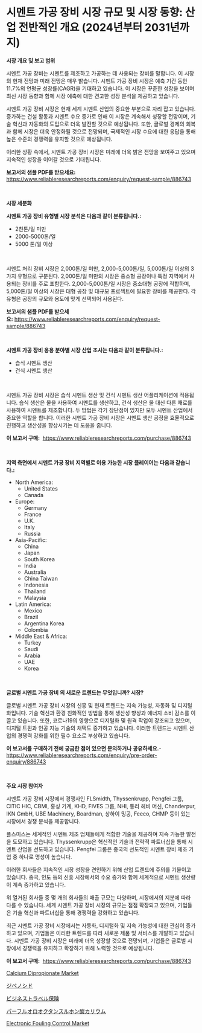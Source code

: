 <p><h1>시멘트 가공 장비 시장 규모 및 시장 동향: 산업 전반적인 개요 (2024년부터 2031년까지)</h1></p><p><strong>시장 개요 및 보고 범위</strong></p>
<p><p>시멘트 가공 장비는 시멘트를 제조하고 가공하는 데 사용되는 장비를 말합니다. 이 시장의 현재 전망과 미래 전망은 매우 밝습니다. 시멘트 가공 장비 시장은 예측 기간 동안 11.7%의 연평균 성장률(CAGR)을 기대하고 있습니다. 이 시장은 꾸준한 성장을 보이며 최신 시장 동향과 함께 시장 예측에 대한 견고한 성장 분석을 제공하고 있습니다.</p><p>시멘트 가공 장비 시장은 현재 세계 시멘트 산업의 중요한 부분으로 자리 잡고 있습니다. 증가하는 건설 활동과 시멘트 수요 증가로 인해 이 시장은 계속해서 성장할 전망이며, 기술 혁신과 자동화의 도입으로 더욱 발전할 것으로 예상됩니다. 또한, 글로벌 경제의 회복과 함께 시장은 더욱 안정화될 것으로 전망되며, 국제적인 시장 수요에 대한 응답을 통해 높은 수준의 경쟁력을 유지할 것으로 예상됩니다. </p><p>이러한 상황 속에서, 시멘트 가공 장비 시장은 미래에 더욱 밝은 전망을 보여주고 있으며 지속적인 성장을 이어갈 것으로 기대됩니다.</p></p>
<p><strong>보고서의 샘플 PDF를 받으세요:</strong> <a href="https://www.reliableresearchreports.com/enquiry/request-sample/886743">https://www.reliableresearchreports.com/enquiry/request-sample/886743</a></p>
<p>&nbsp;</p>
<p><strong>시장 세분화</strong></p>
<p><strong>시멘트 가공 장비 유형별 시장 분석은 다음과 같이 분류됩니다.:</strong></p>
<p><ul><li>2천톤/일 미만</li><li>2000-5000톤/일</li><li>5000 톤/일 이상</li></ul></p>
<p>&nbsp;</p>
<p><p>시멘트 처리 장비 시장은 2,000톤/일 미만, 2,000-5,000톤/일, 5,000톤/일 이상의 3가지 유형으로 구분된다. 2,000톤/일 미만의 시장은 중소형 공장이나 특정 지역에서 사용되는 장비를 주로 포함한다. 2,000-5,000톤/일 시장은 중소대형 공장에 적합하며, 5,000톤/일 이상의 시장은 대형 공장 및 대규모 프로젝트에 필요한 장비를 제공한다. 각 유형은 공장의 규모와 용도에 맞게 선택되어 사용된다.</p></p>
<p><strong>보고서의 샘플 PDF를 받으세요:</strong>&nbsp;<a href="https://www.reliableresearchreports.com/enquiry/request-sample/886743">https://www.reliableresearchreports.com/enquiry/request-sample/886743</a></p>
<p>&nbsp;</p>
<p><strong> 시멘트 가공 장비 응용 분야별 시장 산업 조사는 다음과 같이 분류됩니다.:</strong></p>
<p><ul><li>습식 시멘트 생산</li><li>건식 시멘트 생산</li></ul></p>
<p>&nbsp;</p>
<p><p>시멘트 가공 장비 시장은 습식 시멘트 생산 및 건식 시멘트 생산 어플리케이션에 적용됩니다. 습식 생산은 물을 사용하여 시멘트를 생산하고, 건식 생산은 물 대신 다른 재료를 사용하여 시멘트를 제조합니다. 두 방법은 각기 장단점이 있지만 모두 시멘트 산업에서 중요한 역할을 합니다. 이러한 시멘트 가공 장비 시장은 시멘트 생산 공정을 효율적으로 진행하고 생산성을 향상시키는 데 도움을 줍니다.</p></p>
<p><strong>이 보고서 구매:</strong>&nbsp; <a href="https://www.reliableresearchreports.com/purchase/886743">https://www.reliableresearchreports.com/purchase/886743</a></p>
<p>&nbsp;</p>
<p><strong>지역 측면에서 시멘트 가공 장비 지역별로 이용 가능한 시장 플레이어는 다음과 같습니다.:</strong></p>
<p><ul>
    <li>
        North America:
        <ul>
            <li>United States</li>
            <li>Canada</li>
        </ul>
    </li>
    <li>
        Europe:
        <ul>
            <li>Germany</li>
            <li>France</li>
            <li>U.K.</li>
            <li>Italy</li>
            <li>Russia</li>
        </ul>
    </li>
    <li>
        Asia-Pacific:
        <ul>
            <li>China</li>
            <li>Japan</li>
            <li>South Korea</li>
            <li>India</li>
            <li>Australia</li>
            <li>China Taiwan</li>
            <li>Indonesia</li>
            <li>Thailand</li>
            <li>Malaysia</li>
        </ul>
    </li>
    <li>
        Latin America:
        <ul>
            <li>Mexico</li>
            <li>Brazil</li>
            <li>Argentina Korea</li>
            <li>Colombia</li>
        </ul>
    </li>
    <li>
        Middle East & Africa:
        <ul>
            <li>Turkey</li>
            <li>Saudi</li>
            <li>Arabia</li>
            <li>UAE</li>
            <li>Korea</li>
        </ul>
    </li>
    </ul></p>
<p>&nbsp;</p>
<p><strong>글로벌 시멘트 가공 장비 의 새로운 트렌드는 무엇입니까? 시장?</strong></p>
<p><p>글로벌 시멘트 가공 장비 시장의 신흥 및 현재 트렌드는 지속 가능성, 자동화 및 디지털화입니다. 기술 혁신과 환경 친화적인 방법을 통해 생산성 향상과 에너지 소비 감소를 이끌고 있습니다. 또한, 코로나19의 영향으로 디지털화 및 원격 작업이 강조되고 있으며, 디지털 트윈과 인공 지능 기술의 채택도 증가하고 있습니다. 이러한 트렌드는 시멘트 산업의 경쟁력 강화를 위한 필수 요소로 부상하고 있습니다.</p></p>
<p><strong>이 보고서를 구매하기 전에 궁금한 점이 있으면 문의하거나 공유하세요.</strong>- <a href="https://www.reliableresearchreports.com/enquiry/pre-order-enquiry/886743">https://www.reliableresearchreports.com/enquiry/pre-order-enquiry/886743</a></p>
<p>&nbsp;</p>
<p><strong>주요 시장 참여자</strong></p>
<p><p>시멘트 가공 장비 시장에서 경쟁사인 FLSmidth, Thyssenkrupp, Pengfei 그룹, CITIC HIC, CBMI, 홍싱 기계, KHD, FIVES 그룹, NHI, 통리 헤비 머신, Chanderpur, IKN GmbH, UBE Machinery, Boardman, 상하이 밍공, Feeco, CHMP 등이 있는 시장에서 경쟁 분석을 제공합니다.</p><p>플스미스는 세계적인 시멘트 제조 업체들에게 적합한 기술을 제공하며 지속 가능한 발전을 도모하고 있습니다. Thyssenkrupp은 혁신적인 기술과 전략적 파트너십을 통해 시멘트 산업을 선도하고 있습니다. Pengfei 그룹은 중국의 선도적인 시멘트 장비 제조 기업 중 하나로 명성이 높습니다.</p><p>이러한 회사들은 지속적인 시장 성장을 견인하기 위해 산업 트렌드에 주의를 기울이고 있습니다. 중국, 인도 등의 신흥 시장에서의 수요 증가와 함께 세계적으로 시멘트 생산량이 계속 증가하고 있습니다.</p><p>위 열거된 회사들 중 몇 개의 회사들의 매출 규모는 다양하며, 시장에서의 지분에 따라 다를 수 있습니다. 세계 시멘트 가공 장비 시장의 규모는 점점 확장되고 있으며, 기업들은 기술 혁신과 파트너십을 통해 경쟁력을 강화하고 있습니다.</p><p>최근 시멘트 가공 장비 시장에서는 자동화, 디지털화 및 지속 가능성에 대한 관심이 증가하고 있으며, 기업들은 이러한 트렌드를 따라 새로운 제품 및 서비스를 개발하고 있습니다. 시멘트 가공 장비 시장은 미래에 더욱 성장할 것으로 전망되며, 기업들은 글로벌 시장에서 경쟁력을 유지하고 확장하기 위해 노력할 것으로 예상됩니다.</p></p>
<p><strong>이 보고서 구매:</strong>&nbsp;&nbsp;<a href="https://www.reliableresearchreports.com/purchase/886743">https://www.reliableresearchreports.com/purchase/886743</a></p>
<p><p><a href="https://www.linkedin.com/pulse/calcium-dipropionate-market-size-furnishes-valuable-information-iz9je?trackingId=IC4OdcEE0RQJY0w63DsZ%2BQ%3D%3D">Calcium Dipropionate Market</a></p><p><a href="https://medium.com/@hazelnutt83/%E3%82%B8%E3%83%97%E3%83%8E%E3%82%B7%E3%83%89%E5%B8%82%E5%A0%B4%E3%81%AE%E6%8C%87%E6%A8%99%E3%82%92%E8%A7%A3%E8%AA%AD%E3%81%99%E3%82%8B-%E5%B8%82%E5%A0%B4%E3%82%B7%E3%82%A7%E3%82%A2-%E3%83%88%E3%83%AC%E3%83%B3%E3%83%89-%E3%81%9D%E3%81%97%E3%81%A6%E6%88%90%E9%95%B7%E3%83%91%E3%82%BF%E3%83%BC%E3%83%B3-0618942d3ec2">ジペノシド</a></p><p><a href="https://github.com/zoetazuur/Market-Research-Report-List-1/blob/main/138555217443.md">ビジネストラベル保険</a></p><p><a href="https://medium.com/@kamdeall7845/%E3%83%95%E3%83%83%E5%8C%96%E3%83%95%E3%83%AB%E3%82%AA%E3%83%AD%E3%82%AA%E3%82%AF%E3%82%BF%E3%83%B3%E3%82%B9%E3%83%AB%E3%83%9B%E3%83%B3%E9%85%B8%E3%82%AB%E3%83%AA%E3%82%A6%E3%83%A0%E5%B8%82%E5%A0%B4%E3%81%AF-%E5%B8%82%E5%A0%B4%E3%82%B7%E3%82%A7%E3%82%A2-%E5%B8%82%E5%A0%B4%E3%83%88%E3%83%AC%E3%83%B3%E3%83%89-%E5%B8%82%E5%A0%B4%E6%88%90%E9%95%B7%E3%81%AB%E9%96%A2%E3%81%99%E3%82%8B%E6%83%85%E5%A0%B1%E3%82%92%E6%8F%90%E4%BE%9B%E3%81%97%E3%81%BE%E3%81%99-93a315620660">パーフルオロオクタンスルホン酸カリウム</a></p><p><a href="https://www.linkedin.com/pulse/insights-electronic-fouling-control-market-size-analysing-jj2ce?trackingId=k67nc%2FI%2BVp6FLLFHnlqMsw%3D%3D">Electronic Fouling Control Market</a></p></p>
